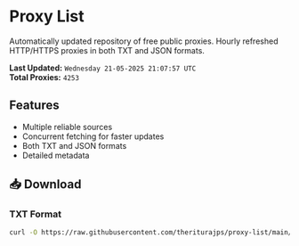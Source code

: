 # Proxy List

Automatically updated repository of free public proxies. Hourly refreshed HTTP/HTTPS proxies in both TXT and JSON formats.

**Last Updated:** `Wednesday 21-05-2025 21:07:57 UTC`  
**Total Proxies:** `4253`

## Features
- Multiple reliable sources
- Concurrent fetching for faster updates
- Both TXT and JSON formats
- Detailed metadata

## 📥 Download

### TXT Format
```bash
curl -O https://raw.githubusercontent.com/theriturajps/proxy-list/main/proxies.txt